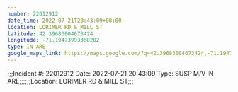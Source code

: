 ```yaml
---
number: 22012912
date_time: 2022-07-21T20:43:09+00:00
location: LORIMER RD & MILL ST
latitude: 42.39683004673424
longitude: -71.19473993368202
type: IN ARE
google_maps_link: https://maps.google.com/?q=42.39683004673424,-71.19473993368202
---
```


;;;Incident #: 22012912  Date: 2022-07-21 20:43:09   Type: SUSP M/V IN ARE;;;;;;Location: LORIMER RD & MILL ST;;;
